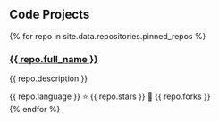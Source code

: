 ## Code Projects

<div id="github-repos" 
     data-config='{
         "github_username": "wxj630",
         "max_repos": 8,
         "show_forks": false,
         "exclude_repos": []
     }'>
    <!-- Loading repositories... -->
</div>

<script>
window.manualRepositories = [
    {% for repo in site.data.repositories.pinned_repos %}
    {
        name: "{{ repo.name }}",
        full_name: "{{ repo.full_name }}",
        description: "{{ repo.description }}",
        url: "{{ repo.url }}",
        language: "{{ repo.language }}",
        stars: {{ repo.stars }},
        forks: {{ repo.forks }},
        is_pinned: {{ repo.is_pinned }}
    }{% unless forloop.last %},{% endunless %}
    {% endfor %}
];
</script>

<noscript>
    <div class="repo-grid">
        {% for repo in site.data.repositories.pinned_repos %}
        <div class="repo-card">
            <h3><a href="{{ repo.url }}" target="_blank">{{ repo.full_name }}</a></h3>
            <p>{{ repo.description }}</p>
            <div class="repo-meta">
                <span class="language">{{ repo.language }}</span>
                <span class="stars">⭐ {{ repo.stars }}</span>
                <span class="forks">🍴 {{ repo.forks }}</span>
            </div>
        </div>
        {% endfor %}
    </div>
</noscript>
